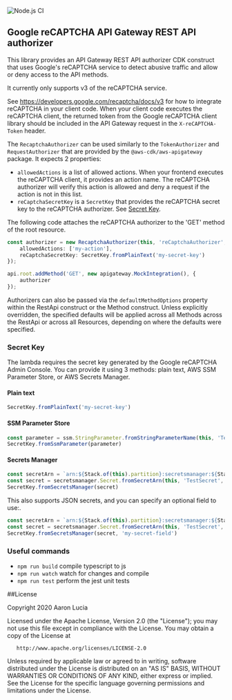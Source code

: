 ![Node.js CI](https://github.com/engineal/aws-cdk-recaptcha-authorizer/workflows/Node.js%20CI/badge.svg)

## Google reCAPTCHA API Gateway REST API authorizer

This library provides an API Gateway REST API authorizer CDK construct that uses Google's reCAPTCHA service to
detect abusive traffic and allow or deny access to the API methods.

It currently only supports v3 of the reCAPTCHA service.

See https://developers.google.com/recaptcha/docs/v3 for how to integrate reCAPTCHA in your client code. When
your client code executes the reCAPTCHA client, the returned token from the Google reCAPTCHA client library
should be included in the API Gateway request in the `X-reCAPTCHA-Token` header.

The `RecaptchaAuthorizer` can be used similarly to the `TokenAuthorizer` and `RequestAuthorizer` that are
provided by the `@aws-cdk/aws-apigateway` package. It expects 2 properties:

* `allowedActions` is a list of allowed actions. When your frontend executes the reCAPTCHA client, it provides
an action name. The reCAPTCHA authorizer will verify this action is allowed and deny a request if the action
is not in this list.
* `reCaptchaSecretKey` is a `SecretKey` that provides the reCAPTCHA secret key to the reCAPTCHA authorizer.
See [Secret Key](secret-key).

The following code attaches the reCAPTCHA authorizer to the 'GET' method of the root resource.
```typescript
const authorizer = new RecaptchaAuthorizer(this, 'reCaptchaAuthorizer', {
    allowedActions: ['my-action'],
    reCaptchaSecretKey: SecretKey.fromPlainText('my-secret-key')
});

api.root.addMethod('GET', new apigateway.MockIntegration(), {
    authorizer
});
```

Authorizers can also be passed via the `defaultMethodOptions` property within the RestApi construct or the
Method construct. Unless explicitly overridden, the specified defaults will be applied across all Methods
across the RestApi or across all Resources, depending on where the defaults were specified.

### Secret Key
The lambda requires the secret key generated by the Google reCAPTCHA Admin Console. You can provide it using
3 methods: plain text, AWS SSM Parameter Store, or AWS Secrets Manager.

#### Plain text
```typescript
SecretKey.fromPlainText('my-secret-key')
```

#### SSM Parameter Store
```typescript
const parameter = ssm.StringParameter.fromStringParameterName(this, 'TestParameter', 'test-secret-key');
SecretKey.fromSsmParameter(parameter)
```

#### Secrets Manager
```typescript
const secretArn = `arn:${Stack.of(this).partition}:secretsmanager:${Stack.of(this).region}:${Stack.of(this).account}:secret:test-secret`;
const secret = secretsmanager.Secret.fromSecretArn(this, 'TestSecret', secretArn);
SecretKey.fromSecretsManager(secret)
```

This also supports JSON secrets, and you can specify an optional field to use:.
```typescript
const secretArn = `arn:${Stack.of(this).partition}:secretsmanager:${Stack.of(this).region}:${Stack.of(this).account}:secret:test-secret`;
const secret = secretsmanager.Secret.fromSecretArn(this, 'TestSecret', secretArn);
SecretKey.fromSecretsManager(secret, 'my-secret-field')
```

### Useful commands

 * `npm run build`   compile typescript to js
 * `npm run watch`   watch for changes and compile
 * `npm run test`    perform the jest unit tests

##License

   Copyright 2020 Aaron Lucia

   Licensed under the Apache License, Version 2.0 (the "License");
   you may not use this file except in compliance with the License.
   You may obtain a copy of the License at

       http://www.apache.org/licenses/LICENSE-2.0

   Unless required by applicable law or agreed to in writing, software
   distributed under the License is distributed on an "AS IS" BASIS,
   WITHOUT WARRANTIES OR CONDITIONS OF ANY KIND, either express or implied.
   See the License for the specific language governing permissions and
   limitations under the License.
